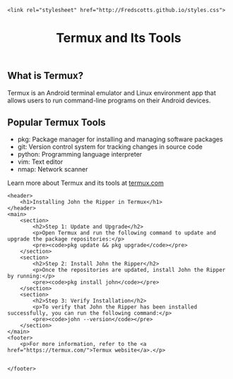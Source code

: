 <!DOCTYPE html>
<html lang="en">
<head>
    <meta charset="UTF-8">
    <meta name="viewport" content="width=device-width, initial-scale=1.0">
    
    <link rel="stylesheet" href="http://Fredscotts.github.io/styles.css">
</head>
<body>
    <header>
        <h1>Termux and Its Tools</h1>
    </header>
    <main>
        <section>
            <h2>What is Termux?</h2>
            <p>Termux is an Android terminal emulator and Linux environment app that allows users to run command-line programs on their Android devices.</p>
        </section>
        <section>
            <h2>Popular Termux Tools</h2>
            <ul>
                <li>pkg: Package manager for installing and managing software packages</li>
                <li>git: Version control system for tracking changes in source code</li>
                <li>python: Programming language interpreter</li>
                <li>vim: Text editor</li>
                <li>nmap: Network scanner</li>
            </ul>
        </section>
    </main>
    <footer>
        <p>Learn more about Termux and its tools at <a href="https://https://cybersecurity.simdif.com/">termux.com</a></p>

    <header>
        <h1>Installing John the Ripper in Termux</h1>
    </header>
    <main>
        <section>
            <h2>Step 1: Update and Upgrade</h2>
            <p>Open Termux and run the following command to update and upgrade the package repositories:</p>
            <pre><code>pkg update && pkg upgrade</code></pre>
        </section>
        <section>
            <h2>Step 2: Install John the Ripper</h2>
            <p>Once the repositories are updated, install John the Ripper by running:</p>
            <pre><code>pkg install john</code></pre>
        </section>
        <section>
            <h2>Step 3: Verify Installation</h2>
            <p>To verify that John the Ripper has been installed successfully, you can run the following command:</p>
            <pre><code>john --version</code></pre>
        </section>
    </main>
    <footer>
        <p>For more information, refer to the <a href="https://termux.com/">Termux website</a>.</p>
    
        
    </footer>
</body>
</html>
